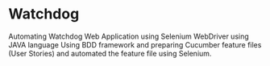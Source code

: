 # Watchdog
Automating Watchdog Web Application using Selenium WebDriver using JAVA language
Using BDD framework and preparing Cucumber feature files (User Stories) and automated the feature file using Selenium.
